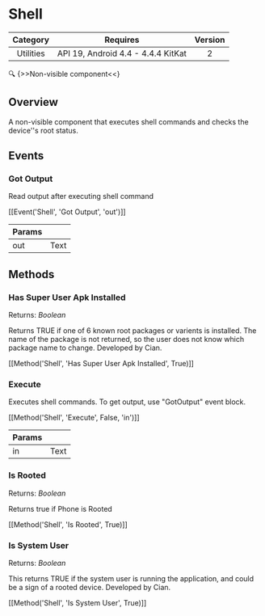 # Shell

| Category | Requires | Version |
|:--------:|:-------:|:--------:|
|Utilities|API 19, Android 4.4 - 4.4.4 KitKat|2|

:mag: {>>Non-visible component<<}

## Overview

A non-visible component that executes shell commands and checks the device''s root status.

## Events

### Got Output

Read output after executing shell command

[[Event('Shell', 'Got Output', 'out')]]

| Params | []() |
|--------|------|
|out|<span class="chip chip-text">Text</span>|


## Methods

### Has Super User Apk Installed

<span class="chip chip-boolean">Returns: <i>Boolean</i></span> 

Returns TRUE if one of 6 known root packages or varients is installed. The name of the package is not returned, so the user does not know which package name to change. Developed by Cian.

[[Method('Shell', 'Has Super User Apk Installed', True)]]

### Execute

Executes shell commands. To get output, use "GotOutput" event block.

[[Method('Shell', 'Execute', False, 'in')]]

| Params | []() |
|--------|------|
|in|<span class="chip chip-text">Text</span>|


### Is Rooted

<span class="chip chip-boolean">Returns: <i>Boolean</i></span> 

Returns true if Phone is Rooted

[[Method('Shell', 'Is Rooted', True)]]

### Is System User

<span class="chip chip-boolean">Returns: <i>Boolean</i></span> 

This returns TRUE if the system user is running the application, and could be a sign of a rooted device. Developed by Cian.

[[Method('Shell', 'Is System User', True)]]